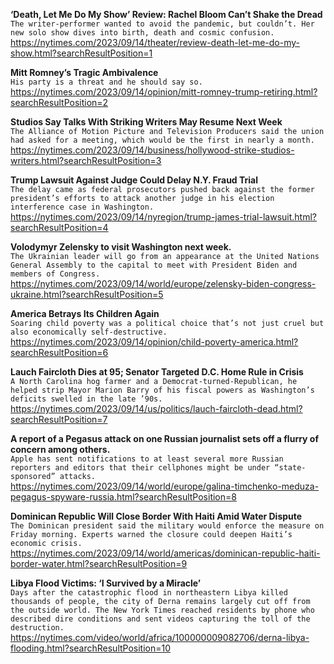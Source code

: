 **‘Death, Let Me Do My Show’ Review: Rachel Bloom Can’t Shake the Dread**\
`The writer-performer wanted to avoid the pandemic, but couldn’t. Her new solo show dives into birth, death and cosmic confusion.`\
https://nytimes.com/2023/09/14/theater/review-death-let-me-do-my-show.html?searchResultPosition=1

**Mitt Romney’s Tragic Ambivalence**\
`His party is a threat and he should say so.`\
https://nytimes.com/2023/09/14/opinion/mitt-romney-trump-retiring.html?searchResultPosition=2

**Studios Say Talks With Striking Writers May Resume Next Week**\
`The Alliance of Motion Picture and Television Producers said the union had asked for a meeting, which would be the first in nearly a month.`\
https://nytimes.com/2023/09/14/business/hollywood-strike-studios-writers.html?searchResultPosition=3

**Trump Lawsuit Against Judge Could Delay N.Y. Fraud Trial**\
`The delay came as federal prosecutors pushed back against the former president’s efforts to attack another judge in his election interference case in Washington.`\
https://nytimes.com/2023/09/14/nyregion/trump-james-trial-lawsuit.html?searchResultPosition=4

**Volodymyr Zelensky to visit Washington next week.**\
`The Ukrainian leader will go from an appearance at the United Nations General Assembly to the capital to meet with President Biden and members of Congress.`\
https://nytimes.com/2023/09/14/world/europe/zelensky-biden-congress-ukraine.html?searchResultPosition=5

**America Betrays Its Children Again**\
`Soaring child poverty was a political choice that’s not just cruel but also economically self-destructive.`\
https://nytimes.com/2023/09/14/opinion/child-poverty-america.html?searchResultPosition=6

**Lauch Faircloth Dies at 95; Senator Targeted D.C. Home Rule in Crisis**\
`A North Carolina hog farmer and a Democrat-turned-Republican, he helped strip Mayor Marion Barry of his fiscal powers as Washington’s deficits swelled in the late ’90s.`\
https://nytimes.com/2023/09/14/us/politics/lauch-faircloth-dead.html?searchResultPosition=7

**A report of a Pegasus attack on one Russian journalist sets off a flurry of concern among others.**\
`Apple has sent notifications to at least several more Russian reporters and editors that their cellphones might be under “state-sponsored” attacks.`\
https://nytimes.com/2023/09/14/world/europe/galina-timchenko-meduza-pegagus-spyware-russia.html?searchResultPosition=8

**Dominican Republic Will Close Border With Haiti Amid Water Dispute**\
`The Dominican president said the military would enforce the measure on Friday morning. Experts warned the closure could deepen Haiti’s economic crisis.`\
https://nytimes.com/2023/09/14/world/americas/dominican-republic-haiti-border-water.html?searchResultPosition=9

**Libya Flood Victims: ‘I Survived by a Miracle’**\
`Days after the catastrophic flood in northeastern Libya killed thousands of people, the city of Derna remains largely cut off from the outside world. The New York Times reached residents by phone who described dire conditions and sent videos capturing the toll of the destruction.`\
https://nytimes.com/video/world/africa/100000009082706/derna-libya-flooding.html?searchResultPosition=10

